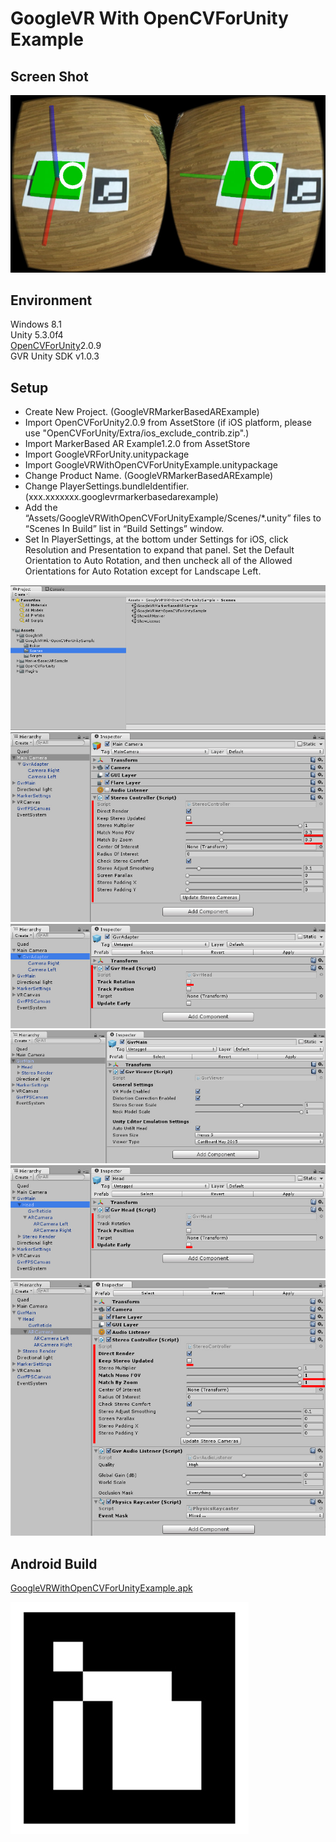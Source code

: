 ﻿GoogleVR With OpenCVForUnity Example
====================

Screen Shot
-----
![ScreenShot.jpg](ScreenShot.jpg)


Environment
-----
Windows 8.1  
Unity 5.3.0f4  
[OpenCVForUnity](https://assetstore.unity.com/packages/tools/integration/opencv-for-unity-21088?aid=1011l4ehR)2.0.9  
GVR Unity SDK v1.0.3


Setup
-----
* Create New Project. (GoogleVRMarkerBasedARExample)
* Import OpenCVForUnity2.0.9 from AssetStore (if iOS platform, please use "OpenCVForUnity/Extra/ios_exclude_contrib.zip".)  
* Import MarkerBased AR Example1.2.0 from AssetStore  
* Import GoogleVRForUnity.unitypackage  
* Import GoogleVRWithOpenCVForUnityExample.unitypackage 
* Change Product Name. (GoogleVRMarkerBasedARExample)  
* Change PlayerSettings.bundleIdentifier. (xxx.xxxxxxx.googlevrmarkerbasedarexample)  
* Add the “Assets/GoogleVRWithOpenCVForUnityExample/Scenes/*.unity” files to “Scenes In Build” list in “Build Settings” window.
* Set In PlayerSettings, at the bottom under Settings for iOS, click Resolution and Presentation to expand that panel. Set the Default Orientation to Auto Rotation, and then uncheck all of the Allowed Orientations for Auto Rotation except for Landscape Left.

![ProjectWindow.jpg](ProjectWindow.jpg)  
![MainCamera_Inspector.jpg](MainCamera_Inspector.jpg)  
![GvrAdaptor_Inspector.jpg](GvrAdaptor_Inspector.jpg)  
![GvrMain_Inspector.jpg](GvrMain_Inspector.jpg)  
![GvrMain_Head_Inspector.jpg](GvrMain_Head_Inspector.jpg)  
![ARCamera_Inspector.jpg](ARCamera_Inspector.jpg)  


Android Build
-----
[GoogleVRWithOpenCVForUnityExample.apk](GoogleVRWithOpenCVForUnityExample.apk)

![marker.png](marker.png) 

